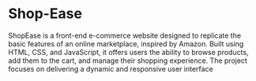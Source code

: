 # Shop-Ease
ShopEase is a front-end e-commerce website designed to replicate the basic features of an online marketplace, inspired by Amazon. Built using HTML, CSS, and JavaScript, it offers users the ability to browse products, add them to the cart, and manage their shopping experience. The project focuses on delivering a dynamic and responsive user interface
